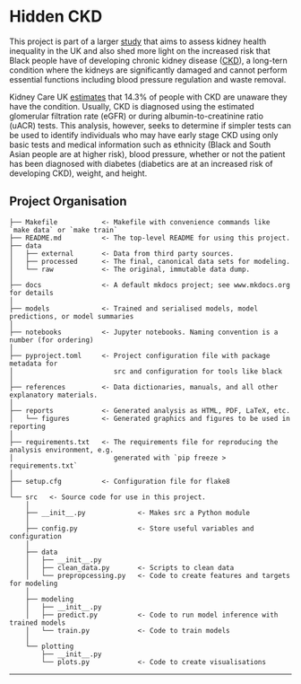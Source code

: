 # Hidden CKD
This project is part of a larger [study](https://www.hiddenckd.co.uk/) that aims to assess kidney health inequality in the UK and also shed more light on the increased risk that Black people have of developing chronic kidney disease ([CKD](https://www.nhs.uk/conditions/kidney-disease/)), a long-tern condition where the kidneys are significantly damaged and cannot perform essential functions including blood pressure regulation and waste removal.

Kidney Care UK [estimates](https://kidneycareuk.org/news-from-kidney-care-uk/one-in-four-people-unaware-of-the-main-signs-of-chronic-kidney-disease/) that 14.3% of people with CKD are unaware they have the condition. Usually, CKD is diagnosed using the estimated glomerular filtration rate (eGFR) or during albumin-to-creatinine ratio (uACR) tests. This analysis, however, seeks to determine if simpler tests can be used to identify individuals who may have early stage CKD using only basic tests and medical information such as ethnicity (Black and South Asian people are at higher risk), blood pressure, whether or not the patient has been diagnosed with diabetes (diabetics are at an increased risk of developing CKD), weight, and height.

## Project Organisation

```
├── Makefile           <- Makefile with convenience commands like `make data` or `make train`
├── README.md          <- The top-level README for using this project.
├── data
│   ├── external       <- Data from third party sources.
│   ├── processed      <- The final, canonical data sets for modeling.
│   └── raw            <- The original, immutable data dump.
│
├── docs               <- A default mkdocs project; see www.mkdocs.org for details
│
├── models             <- Trained and serialised models, model predictions, or model summaries
│
├── notebooks          <- Jupyter notebooks. Naming convention is a number (for ordering)
│
├── pyproject.toml     <- Project configuration file with package metadata for 
│                         src and configuration for tools like black
│
├── references         <- Data dictionaries, manuals, and all other explanatory materials.
│
├── reports            <- Generated analysis as HTML, PDF, LaTeX, etc.
│   └── figures        <- Generated graphics and figures to be used in reporting
│
├── requirements.txt   <- The requirements file for reproducing the analysis environment, e.g.
│                         generated with `pip freeze > requirements.txt`
│
├── setup.cfg          <- Configuration file for flake8
│
└── src   <- Source code for use in this project.
    │
    ├── __init__.py             <- Makes src a Python module
    │
    ├── config.py               <- Store useful variables and configuration
    │
    ├── data                
    │   ├── __init__.py 
    │   ├── clean_data.py       <- Scripts to clean data          
    │   └── prepropcessing.py   <- Code to create features and targets for modeling
    │
    ├── modeling                
    │   ├── __init__.py 
    │   ├── predict.py          <- Code to run model inference with trained models          
    │   └── train.py            <- Code to train models
    │
    └── plotting                
        ├── __init__.py 
        └── plots.py            <- Code to create visualisations 
```

--------

